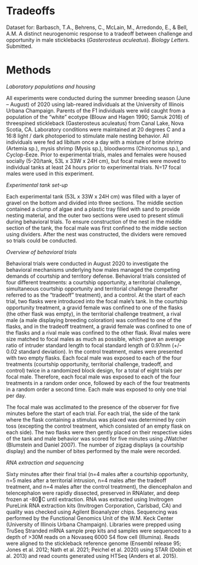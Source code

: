 # Tradeoffs
Dataset for: Barbasch, T.A., Behrens, C., McLain, M., Arredondo, E., & Bell, A.M. A distinct neurogenomic response to a tradeoff between challenge and opportunity in male sticklebacks (_Gasterosteus aculeatus_). _Biology Letters._ Submitted.

# Methods
_Laboratory populations and housing_

All experiments were conducted during the summer breeding season (June – August) of 2020 using lab-reared individuals at the University of Illinois Urbana Champaign. Parents of the F1 individuals were wild caught from a population of the “white” ecotype (Blouw and Hagen 1990; Samuk 2016) of threespined stickleback (Gasterosteus aculeatus) from Canal Lake, Nova Scotia, CA. Laboratory conditions were maintained at 20 degrees C and a 16:8 light / dark photoperiod to stimulate male nesting behavior. All individuals were fed ad libitum once a day with a mixture of brine shrimp (Artemia sp.), mysis shrimp (Mysis sp.), bloodworms (Chironomus sp.), and Cyclop-Eeze. Prior to experimental trials, males and females were housed socially (5-20/tank, 53L x 33W x 24H cm), but focal males were moved to individual tanks at least 24 hours prior to experimental trials. N=17 focal males were used in this experiment.

_Experimental tank set-up_

Each experimental tank (53L x 33W x 24H cm) was filled with a layer of gravel on the bottom and divided into three sections. The middle section contained a clump of algae and a plastic tray filled with sand to provide nesting material, and the outer two sections were used to present stimuli during behavioral trials. To ensure construction of the nest in the middle section of the tank, the focal male was first confined to the middle section using dividers. After the nest was constructed, the dividers were removed so trials could be conducted.

_Overview of behavioral trials_

Behavioral trials were conducted in August 2020 to investigate the behavioral mechanisms underlying how males managed the competing demands of courtship and territory defense. Behavioral trials consisted of four different treatments: a courtship opportunity, a territorial challenge, simultaneous courtship opportunity and territorial challenge (hereafter referred to as the “tradeoff” treatment), and a control. At the start of each trial, two flasks were introduced into the focal male’s tank. In the courtship opportunity treatment, a gravid female was confined to one of the flasks (the other flask was empty), in the territorial challenge treatment, a rival male (a male displaying breeding coloration) was confined to one of the flasks, and in the tradeoff treatment, a gravid female was confined to one of the flasks and a rival male was confined to the other flask. Rival males were size matched to focal males as much as possible, which gave an average ratio of intruder standard length to focal standard length of 0.97mm (+/- 0.02 standard deviation). In the control treatment, males were presented with two empty flasks. Each focal male was exposed to each of the four treatments (courtship opportunity, territorial challenge, tradeoff, and control) twice in a randomized block design, for a total of eight trials per focal male. Therefore, each focal male was exposed to each of the four treatments in a random order once, followed by each of the four treatments in a random order a second time. Each male was exposed to only one trial per day. 

The focal male was acclimated to the presence of the observer for five minutes before the start of each trial. For each trial, the side of the tank where the flask containing a stimulus was placed was determined by coin toss (excepting the control treatment, which consisted of an empty flask on each side). The two flasks were then gently placed on their respective sides of the tank and male behavior was scored for five minutes using JWatcher (Blumstein and Daniel 2007). The number of zigzag displays (a courtship display) and the number of bites performed by the male were recorded.

_RNA extraction and sequencing_

Sixty minutes after their final trial (n=4 males after a courtship opportunity, n=5 males after a territorial intrusion, n=4 males after the tradeoff treatment, and n=4 males after the control treatment), the diencephalon and telencephalon were rapidly dissected, preserved in RNAlater, and deep frozen at -80C until extraction. RNA was extracted using Invitrogen PureLink RNA extraction kits (Invitrogen Corporation, Carlsbad, CA) and quality was checked using Agilent Bioanalyzer chips. Sequencing was performed by the Functional Genomics Unit of the W.M. Keck Center (University of Illinois Urbana Champaign). Libraries were prepped using TruSeq Stranded mRNA sample prep kits and samples were sequenced to a depth of >30M reads on a Novaseq 6000 S4 flow cell (Illumina). Reads were aligned to the stickleback reference genome (Ensembl release 95; Jones et al. 2012; Nath et al. 2021; Peichel et al. 2020) using STAR (Dobin et al. 2013) and read counts generated using HTSeq (Anders et al. 2015).

